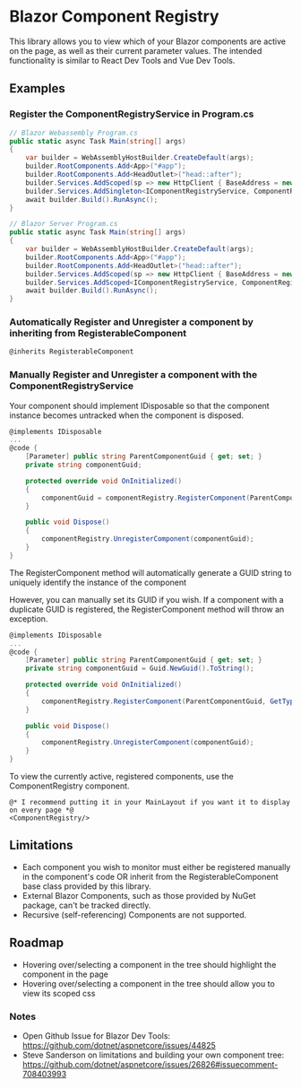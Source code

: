 ﻿# Blazor Component Registry

This library allows you to view which of your Blazor components are active on the page, as well as their current parameter values. The intended functionality is similar to React Dev Tools and Vue Dev Tools.

## Examples

### Register the ComponentRegistryService in Program.cs

```csharp
// Blazor Webassembly Program.cs
public static async Task Main(string[] args)
{
    var builder = WebAssemblyHostBuilder.CreateDefault(args);
    builder.RootComponents.Add<App>("#app");
    builder.RootComponents.Add<HeadOutlet>("head::after");
    builder.Services.AddScoped(sp => new HttpClient { BaseAddress = new Uri(builder.HostEnvironment.BaseAddress) });
    builder.Services.AddSingleton<IComponentRegistryService, ComponentRegistryService>();
    await builder.Build().RunAsync();
}
```

```csharp
// Blazor Server Program.cs
public static async Task Main(string[] args)
{
    var builder = WebAssemblyHostBuilder.CreateDefault(args);
    builder.RootComponents.Add<App>("#app");
    builder.RootComponents.Add<HeadOutlet>("head::after");
    builder.Services.AddScoped(sp => new HttpClient { BaseAddress = new Uri(builder.HostEnvironment.BaseAddress) });
    builder.Services.AddScoped<IComponentRegistryService, ComponentRegistryService>();
    await builder.Build().RunAsync();
}
```

### Automatically Register and Unregister a component by inheriting from RegisterableComponent

```csharp
@inherits RegisterableComponent
```

### Manually Register and Unregister a component with the ComponentRegistryService 
Your component should implement IDisposable so that the component instance becomes untracked when the component is disposed.

``` csharp
@implements IDisposable
...
@code {
    [Parameter] public string ParentComponentGuid { get; set; }
    private string componentGuid;

    protected override void OnInitialized()
    {
        componentGuid = componentRegistry.RegisterComponent(ParentComponentGuid, GetType()).ComponentGuid;
    }

    public void Dispose()
    {
        componentRegistry.UnregisterComponent(componentGuid);
    }
}
```

The RegisterComponent method will automatically generate a GUID string to uniquely identify the instance of the component

However, you can manually set its GUID if you wish. If a component with a duplicate GUID is registered, the RegisterComponent method will throw an exception.

```csharp
@implements IDisposable
...
@code {
    [Parameter] public string ParentComponentGuid { get; set; }
    private string componentGuid = Guid.NewGuid().ToString();

    protected override void OnInitialized()
    {
        componentRegistry.RegisterComponent(ParentComponentGuid, GetType(), componentGuid);
    }

    public void Dispose()
    {
        componentRegistry.UnregisterComponent(componentGuid);
    }
}
```

To view the currently active, registered components, use the ComponentRegistry component.
```
@* I recommend putting it in your MainLayout if you want it to display on every page *@
<ComponentRegistry/>
```

## Limitations
- Each component you wish to monitor must either be registered manually in the component's code OR inherit from the RegisterableComponent base class provided by this library.
- External Blazor Components, such as those provided by NuGet package, can't be tracked directly.
- Recursive (self-referencing) Components are not supported.

## Roadmap
- Hovering over/selecting a component in the tree should highlight the component in the page
- Hovering over/selecting a component in the tree should allow you to view its scoped css

### Notes
- Open Github Issue for Blazor Dev Tools: https://github.com/dotnet/aspnetcore/issues/44825
- Steve Sanderson on limitations and building your own component tree: https://github.com/dotnet/aspnetcore/issues/26826#issuecomment-708403993